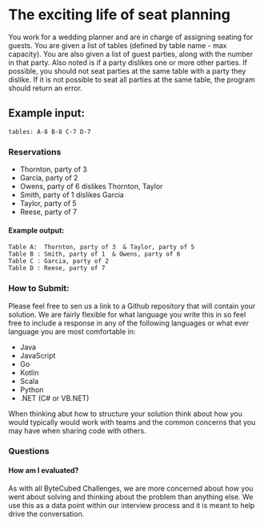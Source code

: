 # The exciting life of seat planning
You work for a wedding planner and are in charge of assigning seating for guests. You are given a list of tables (defined by table name - max capacity). You are also given a list of guest parties, along with the number in that party. Also noted is if a party dislikes one or more other parties. If possible, you should not seat parties at the same table with a party they dislike. If it is not possible to seat all parties at the same table, the program should return an error.

## Example input: 
```
tables: A-8 B-8 C-7 D-7 
```
### Reservations

* Thornton, party of 3 
* Garcia, party of 2 
* Owens, party of 6 dislikes Thornton, Taylor
* Smith, party of 1 dislikes Garcia 
* Taylor, party of 5
* Reese, party of 7

#### Example output: 
```
Table A:  Thornton, party of 3  & Taylor, party of 5
Table B : Smith, party of 1  & Owens, party of 6
Table C : Garcia, party of 2
Table D : Reese, party of 7
```

### How to Submit:

Please feel free to sen us a link to a Github repository that will contain your solution.  We are fairly flexible for what language you write this in so feel free to include a response in any of the following languages or what ever language you are most comfortable in:
* Java
* JavaScript
* Go
* Kotlin
* Scala
* Python
* .NET (C# or VB.NET)

When thinking abut how to structure your solution think about how you would typically would work with teams and the common concerns that you may have when sharing code with others.

### Questions

#### How am I evaluated?
As with all ByteCubed Challenges, we are more concerned about how you went about solving and thinking about the problem than anything else.  We use this as a data point within our interview process and it is meant to help drive the conversation.

####
